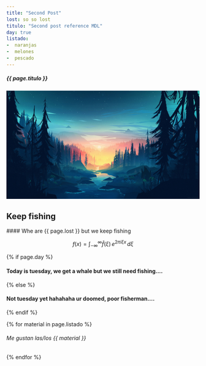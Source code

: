 ```yaml
---
title: "Second Post"
lost: so so lost
titulo: "Second post reference MDL"
day: true
listado: 
-  naranjas
-  melones
-  pescado
---
```


##### {{ page.titulo }}
![GPProfile](https://raw.githubusercontent.com/ULL-MFP-AET-2122/static-generator-carlos-guerra-olivera-alu0100703535/master/assets/img/17010-4k.jpg)

<h2>Keep fishing</h2>
#### Whe are  {{ page.lost }} but we keep fishing

$$ f(x) = \int_{-\infty}^\infty \hat f(\xi)\,e^{2 \pi i \xi x} \,d\xi$$

{% if page.day %}
#### Today is tuesday, we get a whale but we still need fishing....
{% else %}
#### Not tuesday yet hahahaha ur doomed, poor fisherman....
{% endif %}

{% for material in page.listado %}
###### Me gustan las/los {{ material }}
{% endfor %}